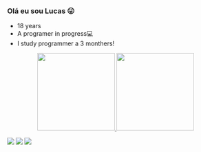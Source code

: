 ### Olá eu sou Lucas 😜
-  18 years
-  A programer in progress💻
-  I study programmer a 3 monthers!



<div align="center">
  <a href="https://github.com/lucasfonsecapz">
  <img height="180em" src="https://github-readme-stats.vercel.app/api?username=lucasfonsecapz&show_icons=true&theme=dracula&include_all_commits=true&count_private=true"/>
  <img height="180em" src="https://github-readme-stats.vercel.app/api/top-langs/?username=lucasfonsecapz&layout=compact&langs_count=7&theme=dracula"/>
</div>

   <a href="https://https://www.linkedin.com/in/lucas-fonseca-%F0%9F%A7%91%F0%9F%8F%BB%E2%80%8D%F0%9F%92%BB-3b2116243/" target="_blank"><img src="https://img.shields.io/badge/-LinkedIn-%230077B5?style=for-the-badge&logo=linkedin&logoColor=white" target="_blank"></a> 
    <a href = "mailto:contatolucasfonsecadev@gmail.com"><img src="https://img.shields.io/badge/-Gmail-%23333?style=for-the-badge&logo=gmail&logoColor=white" target="_blank"></a>
   <a href="https://instagram.com/lucasfonsecapz" target="_blank"><img src="https://img.shields.io/badge/-Instagram-%23E4405F?style=for-the-badge&logo=instagram&logoColor=white" target="_blank"></a>
  
   
    
